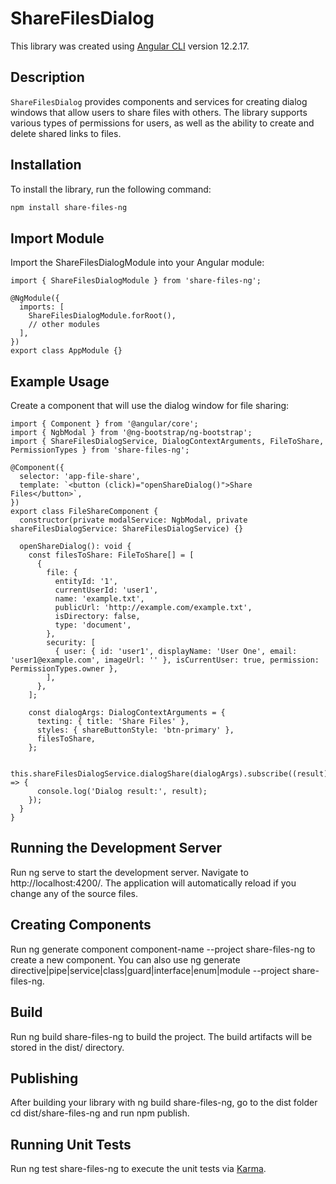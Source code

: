 # ShareFilesDialog

This library was created using [Angular CLI](https://github.com/angular/angular-cli) version 12.2.17.

## Description

`ShareFilesDialog` provides components and services for creating dialog windows that allow users to share files with others. The library supports various types of permissions for users, as well as the ability to create and delete shared links to files.

## Installation

To install the library, run the following command:

```sh
npm install share-files-ng
```


## Import Module

Import the ShareFilesDialogModule into your Angular module:

```
import { ShareFilesDialogModule } from 'share-files-ng';

@NgModule({
  imports: [
    ShareFilesDialogModule.forRoot(),
    // other modules
  ],
})
export class AppModule {}
```

## Example Usage
Create a component that will use the dialog window for file sharing:

```
import { Component } from '@angular/core';
import { NgbModal } from '@ng-bootstrap/ng-bootstrap';
import { ShareFilesDialogService, DialogContextArguments, FileToShare, PermissionTypes } from 'share-files-ng';

@Component({
  selector: 'app-file-share',
  template: `<button (click)="openShareDialog()">Share Files</button>`,
})
export class FileShareComponent {
  constructor(private modalService: NgbModal, private shareFilesDialogService: ShareFilesDialogService) {}

  openShareDialog(): void {
    const filesToShare: FileToShare[] = [
      {
        file: {
          entityId: '1',
          currentUserId: 'user1',
          name: 'example.txt',
          publicUrl: 'http://example.com/example.txt',
          isDirectory: false,
          type: 'document',
        },
        security: [
          { user: { id: 'user1', displayName: 'User One', email: 'user1@example.com', imageUrl: '' }, isCurrentUser: true, permission: PermissionTypes.owner },
        ],
      },
    ];

    const dialogArgs: DialogContextArguments = {
      texting: { title: 'Share Files' },
      styles: { shareButtonStyle: 'btn-primary' },
      filesToShare,
    };

    this.shareFilesDialogService.dialogShare(dialogArgs).subscribe((result) => {
      console.log('Dialog result:', result);
    });
  }
}
```

## Running the Development Server
Run ng serve to start the development server. Navigate to http://localhost:4200/. The application will automatically reload if you change any of the source files.

## Creating Components
Run ng generate component component-name --project share-files-ng to create a new component. You can also use ng generate directive|pipe|service|class|guard|interface|enum|module --project share-files-ng.

## Build
Run ng build share-files-ng to build the project. The build artifacts will be stored in the dist/ directory.

## Publishing
After building your library with ng build share-files-ng, go to the dist folder cd dist/share-files-ng and run npm publish.

## Running Unit Tests
Run ng test share-files-ng to execute the unit tests via [Karma](https://karma-runner.github.io).

